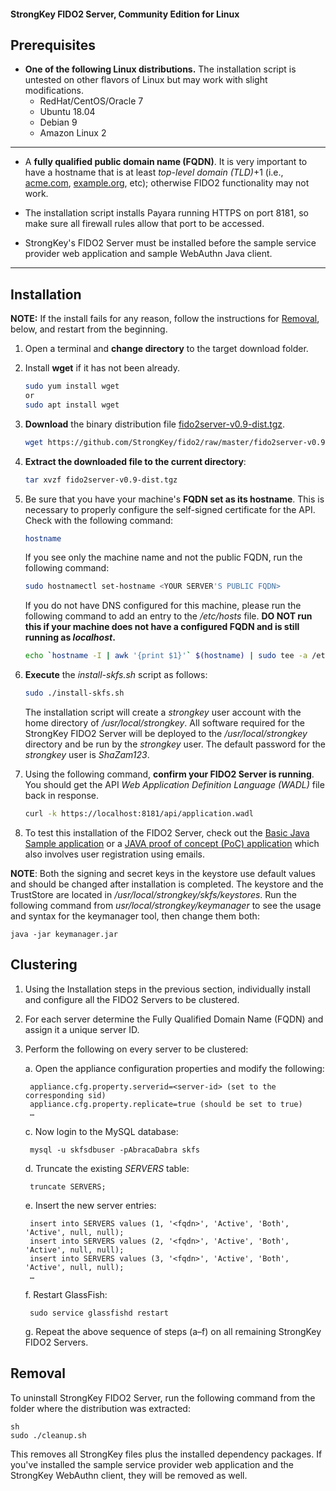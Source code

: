 #### StrongKey FIDO2 Server, Community Edition for Linux

## Prerequisites

-  **One of the following Linux distributions.** The installation script is untested on other flavors of Linux but may work with slight modifications.
    - RedHat/CentOS/Oracle 7
    - Ubuntu 18.04
    - Debian 9
    - Amazon Linux 2
    
----------------

-  A **fully qualified public domain name (FQDN)**. It is very important to have a hostname that is at least _top-level domain (TLD)_+1 (i.e., [acme.com](http://acme.com), [example.org](http://example.org), etc); otherwise FIDO2 functionality may not work.

-  The installation script installs Payara running HTTPS on port 8181, so make sure all firewall rules allow that port to be accessed.

- StrongKey's FIDO2 Server must be installed before the sample service provider web application and sample WebAuthn Java client.

----------------

## Installation

**NOTE:** If the install fails for any reason, follow the instructions for [Removal](#removal), below, and restart from the beginning.


1. Open a terminal and **change directory** to the target download folder.

2. Install **wget** if it has not been already.
    ```sh
    sudo yum install wget 
    or
    sudo apt install wget
     ```

3.  **Download** the binary distribution file [fido2server-v0.9-dist.tgz](https://github.com/StrongKey/fido2/raw/master/fido2server-v0.9-dist.tgz).

    ```sh
    wget https://github.com/StrongKey/fido2/raw/master/fido2server-v0.9-dist.tgz
    ```

4.  **Extract the downloaded file to the current directory**:

    ```sh
    tar xvzf fido2server-v0.9-dist.tgz
    ```
5. Be sure that you have your machine's **FQDN set as its hostname**. This is necessary to properly configure the self-signed certificate for the API. Check with the following command:

    ```sh
    hostname
    ```

    If you see only the machine name and not the public FQDN, run the following command:

    ```sh
    sudo hostnamectl set-hostname <YOUR SERVER'S PUBLIC FQDN>
    ```

    If you do not have DNS configured for this machine, please run the following command to add an entry to the _/etc/hosts_ file.
    **DO NOT run this if your machine does not have a configured FQDN and is still running as _localhost_.**

    ```sh
    echo `hostname -I | awk '{print $1}'` $(hostname) | sudo tee -a /etc/hosts
    ```

6.  **Execute** the _install-skfs.sh_ script as follows:

    ```sh
    sudo ./install-skfs.sh
    ```

    The installation script will create a _strongkey_ user account with the home directory of _/usr/local/strongkey_. All software required for the StrongKey FIDO2 Server will be deployed to the _/usr/local/strongkey_ directory and be run by the _strongkey_ user. The default password for the _strongkey_ user is _ShaZam123_.

7. Using the following command, **confirm your FIDO2 Server is running**. You should get the API _Web Application Definition Language (WADL)_ file back in response.

    ```sh
    curl -k https://localhost:8181/api/application.wadl
    ```

8. To test this installation of the FIDO2 Server, check out the [Basic Java Sample application](https://github.com/StrongKey/fido2/tree/master/sampleapps/java/basic) or a [JAVA proof of concept (PoC) application](https://github.com/StrongKey/fido2/tree/master/sampleapps/java/poc) which also involves user registration using emails. 

__NOTE__: Both the signing and secret keys in the keystore use default values and should be changed after installation is completed. The keystore and the TrustStore are located in _/usr/local/strongkey/skfs/keystores_. Run the following command from _usr/local/strongkey/keymanager_ to see the usage and syntax for the keymanager tool, then change them both:
    
    java -jar keymanager.jar



## Clustering

1. Using the Installation steps in the previous section, individually install and configure all the FIDO2 Servers to be clustered.
2. For each server determine the Fully Qualified Domain Name (FQDN) and assign it a unique server ID.
3. Perform the following on every server to be clustered:
	
	a. Open the appliance configuration properties and modify the following:

		appliance.cfg.property.serverid=<server-id> (set to the corresponding sid)
		appliance.cfg.property.replicate=true (should be set to true)
		…
	c. Now login to the MySQL database:

		mysql -u skfsdbuser -pAbracaDabra skfs
	d. Truncate the existing *SERVERS* table:

		truncate SERVERS;
	  e. Insert the new server entries:

		insert into SERVERS values (1, '<fqdn>', 'Active', 'Both', 'Active', null, null);
		insert into SERVERS values (2, '<fqdn>', 'Active', 'Both', 'Active', null, null);
		insert into SERVERS values (3, '<fqdn>', 'Active', 'Both', 'Active', null, null);
		… 
 	f. Restart GlassFish:

		sudo service glassfishd restart
	g. Repeat the above sequence of steps (a&ndash;f) on all remaining StrongKey FIDO2 Servers.

## Removal

To uninstall StrongKey FIDO2 Server, run the following command from the folder where the distribution was extracted:

    sh
    sudo ./cleanup.sh

This removes all StrongKey files plus the installed dependency packages. If you've installed the sample service provider web application and the StrongKey WebAuthn client, they will be removed as well.
